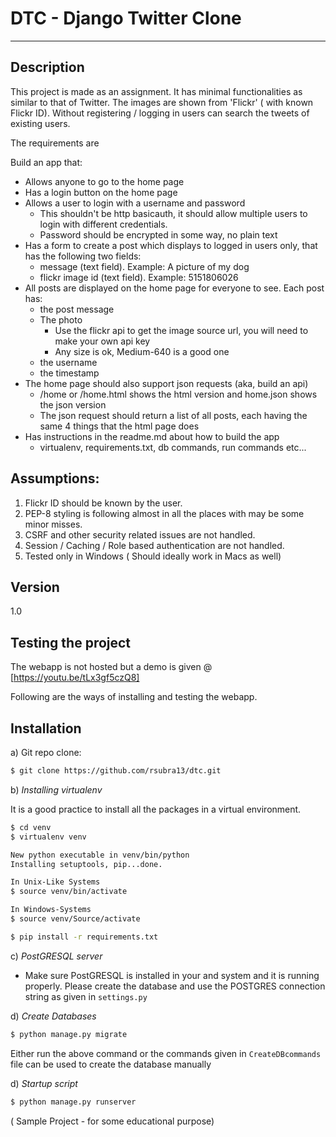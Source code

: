 DTC - Django Twitter Clone
=========


 -----------------------------------------------


Description
----

This project is made as an assignment. It has minimal functionalities as similar to that of Twitter. The images are shown from 'Flickr' ( with known Flickr ID). Without registering / logging in users can search the tweets of existing users.

The requirements are

Build an app that:

* Allows anyone to go to the home page
* Has a login button on the home page
* Allows a user to login with a username and password
    * This shouldn't be http basicauth, it should allow multiple users to login with different credentials.
    * Password should be encrypted in some way, no plain text
* Has a form to create a post which displays to logged in users only, that has the following two fields:
    * message (text field). Example: A picture of my dog
    * flickr image id (text field).  Example: 5151806026
* All posts are displayed on the home page for everyone to see. Each post has:
    * the post message
    * The photo
        * Use the flickr api to get the image source url, you will need to make your own api key
        * Any size is ok, Medium-640 is a good one
    * the username
    * the timestamp
* The home page should also support json requests (aka, build an api)
    * /home or /home.html shows the html version and home.json shows the json version
    * The json request should return a list of all posts, each having the same 4 things that the html page does
* Has instructions in the readme.md about how to build the app
    * virtualenv, requirements.txt, db commands, run commands etc...



Assumptions:
-------

1. Flickr ID should be known by the user.
2. PEP-8 styling is following almost in all the places with may be some minor misses.
3. CSRF and other security related issues are not handled.
4. Session / Caching / Role based authentication are not handled.
5. Tested only in Windows ( Should ideally work in Macs as well)


Version
----
1.0

Testing the project
----

The webapp is not hosted but a demo is given @ [https://youtu.be/tLx3gf5czQ8]

Following are the ways of installing and testing the webapp.

Installation
--------
a) Git repo clone:
```sh
$ git clone https://github.com/rsubra13/dtc.git


```
b)
*Installing virtualenv*

It is a good practice to install all the packages in a virtual environment.
```sh
$ cd venv
$ virtualenv venv

New python executable in venv/bin/python
Installing setuptools, pip...done.

In Unix-Like Systems
$ source venv/bin/activate

In Windows-Systems
$ source venv/Source/activate

$ pip install -r requirements.txt

```
c) *PostGRESQL server*

* Make sure PostGRESQL is installed in your and system and it is running properly. Please create the database and use the POSTGRES connection string as given in ``settings.py``

d) *Create Databases*
```sh
$ python manage.py migrate
```
Either run the above command or the commands given in ``CreateDBcommands`` file can be used to create the database manually

d) *Startup script*
```sh
$ python manage.py runserver
```
 ( Sample Project - for some educational purpose)
